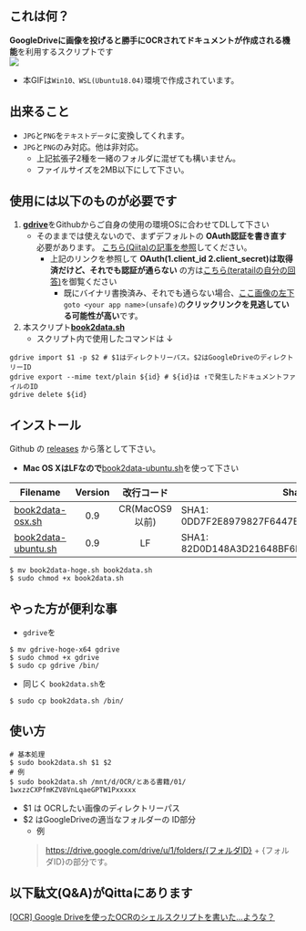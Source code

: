 ## これは何？
**GoogleDriveに画像を投げると勝手にOCRされてドキュメントが作成される機能**を利用するスクリプトです  
![](https://drive.google.com/uc?export=view&id=1_wZFvyJZMthoopWg6OC3a-3TKKWSieny)  
* 本GIFは`Win10、WSL(Ubuntu18.04)`環境で作成されています。

## 出来ること
- `JPG`と`PNG`を`テキストデータ`に変換してくれます。
- `JPG`と`PNG`のみ対応。他は非対応。
    - 上記拡張子2種を一緒のフォルダに混ぜても構いません。
    - ファイルサイズを2MB以下にして下さい。

## 使用には以下のものが必要です
1. [**gdrive**](https://github.com/gdrive-org/gdrive)をGithubからご自身の使用の環境OSに合わせてDLして下さい
    - そのままでは使えないので、まずデフォルトの **OAuth認証を書き直す** 必要があります。 [こちら(Qiita)の記事を参照](https://qiita.com/linm25stg/items/4a46ee5264b0cef24f46)してください。
        - 上記のリンクを参照して **OAuth(1.client_id 2.client_secret)は取得済だけど、それでも認証が通らない** の方は[こちら(teratailの自分の回答)](https://teratail.com/questions/229001?nli=5e2553a6-0f54-4f12-90fa-45ec0a28011b)を御覧ください
            - 既にバイナリ書換済み、それでも通らない場合、[ここ画像の左下](https://github.com/gdrive-org/gdrive/issues/506#issuecomment-568086416) `goto <your app name>(unsafe)`の**クリックリンクを見逃している可能性が高い**です。
2. 本スクリプト[**book2data.sh**](https://github.com/linm25stg/OCR_book2data)
    - スクリプト内で使用したコマンドは ↓

```shell
gdrive import $1 -p $2 # $1はディレクトリーパス。$2はGoogleDriveのディレクトリーID
gdrive export --mime text/plain ${id} # ${id}は ↑で発生したドキュメントファイルのID
gdrive delete ${id} 
```

## インストール
Github の [releases](https://github.com/linm25stg/OCR_book2data/releases/tag/v0.9) から落として下さい。  
* **Mac OS XはLFなので**[book2data-ubuntu.sh](https://github.com/linm25stg/OCR_book2data/releases/download/v0.9/book2data-ubuntu.sh)を使って下さい

| Filename                                                                                                     | Version | 改行コード     | Shasum                                         |
| ----                                                                                                         | :--:    | :--:           | ----                                           |
| [book2data-osx.sh](https://github.com/linm25stg/OCR_book2data/releases/download/v0.9/book2data-osx.sh)       | 0.9     | CR(MacOS9以前) | SHA1: 0DD7F2E8979827F6447E6DFD1257BB1273836FC7 |
| [book2data-ubuntu.sh](https://github.com/linm25stg/OCR_book2data/releases/download/v0.9/book2data-ubuntu.sh) | 0.9     | LF             | SHA1: 82D0D148A3D21648BF6D413CAB9BF3CF752F7153 |

```shell
$ mv book2data-hoge.sh book2data.sh
$ sudo chmod +x book2data.sh
```

## やった方が便利な事
- `gdrive`を  

```shell
$ mv gdrive-hoge-x64 gdrive
$ sudo chmod +x gdrive
$ sudo cp gdrive /bin/
```

- 同じく `book2data.sh`を 

```shell
$ sudo cp book2data.sh /bin/
```

## 使い方
```shell
# 基本処理
$ sudo book2data.sh $1 $2
# 例
$ sudo book2data.sh /mnt/d/OCR/とある書籍/01/ 1wxzzCXPfmKZV8VnLqaeGPTW1Pxxxxx
```
- $1 は OCRしたい画像のディレクトリーパス
- $2 はGoogleDriveの適当なフォルダーの ID部分
    + 例 
    > https://drive.google.com/drive/u/1/folders/{フォルダID}
        + {フォルダID}の部分です。

## 以下駄文(Q&A)がQittaにあります
[[OCR] Google Driveを使ったOCRのシェルスクリプトを書いた…ような？](https://qiita.com/linm25stg/items/b870320dcca1eabe4d6f)

